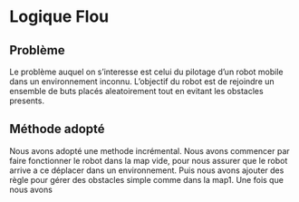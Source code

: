 # Logique Flou

## Problème

Le problème auquel on s’interesse est celui du pilotage d’un robot mobile dans un environnement inconnu. L’objectif du robot est de rejoindre un ensemble de buts placés aleatoirement tout en evitant les obstacles presents.

## Méthode adopté

Nous avons adopté une methode incrémental. Nous avons commencer par faire fonctionner le robot dans la map vide, pour nous assurer que le robot arrive a ce déplacer dans un environnement.
Puis nous avons ajouter des règle pour gérer des obstacles simple comme dans la map1. Une fois que nous avons
